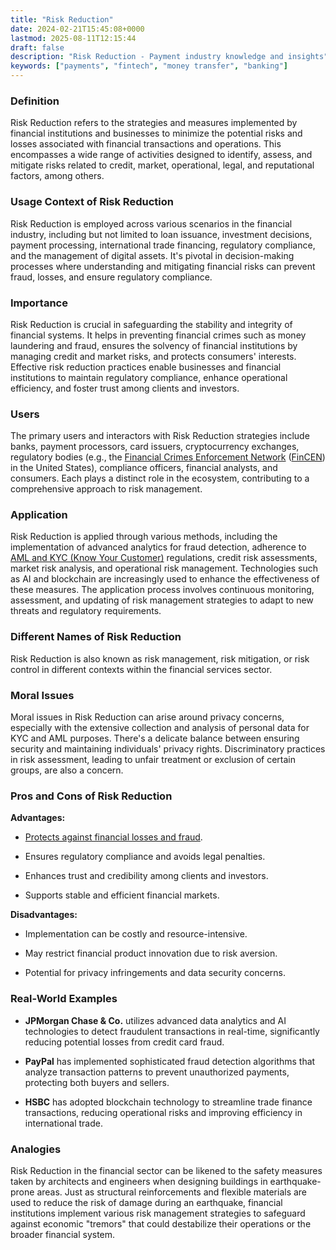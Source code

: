 ```yaml
---
title: "Risk Reduction"
date: 2024-02-21T15:45:08+0000
lastmod: 2025-08-11T12:15:44
draft: false
description: "Risk Reduction - Payment industry knowledge and insights"
keywords: ["payments", "fintech", "money transfer", "banking"]
---
```


### Definition

Risk Reduction refers to the strategies and measures implemented by financial institutions and businesses to minimize the potential risks and losses associated with financial transactions and operations. This encompasses a wide range of activities designed to identify, assess, and mitigate risks related to credit, market, operational, legal, and reputational factors, among others.

### Usage Context of Risk Reduction

Risk Reduction is employed across various scenarios in the financial industry, including but not limited to loan issuance, investment decisions, payment processing, international trade financing, regulatory compliance, and the management of digital assets. It's pivotal in decision-making processes where understanding and mitigating financial risks can prevent fraud, losses, and ensure regulatory compliance.

### Importance

Risk Reduction is crucial in safeguarding the stability and integrity of financial systems. It helps in preventing financial crimes such as money laundering and fraud, ensures the solvency of financial institutions by managing credit and market risks, and protects consumers' interests. Effective risk reduction practices enable businesses and financial institutions to maintain regulatory compliance, enhance operational efficiency, and foster trust among clients and investors.

### Users 

The primary users and interactors with Risk Reduction strategies include banks, payment processors, card issuers, cryptocurrency exchanges, regulatory bodies (e.g., the [Financial Crimes Enforcement Network](https://faisalkhan.com/learn/resources-and-references/financial-crimes-enforcement-network-fincen/) ([FinCEN](https://faisalkhan.com/learn/resources-and-references/financial-crimes-enforcement-network-fincen/)) in the United States), compliance officers, financial analysts, and consumers. Each plays a distinct role in the ecosystem, contributing to a comprehensive approach to risk management.

### Application

Risk Reduction is applied through various methods, including the implementation of advanced analytics for fraud detection, adherence to [AML and KYC (Know Your Customer)](https://faisalkhanllc.xyz/resources/payments-wiki/k/know-your-customer-kyc-anti-money-laundering-aml/) regulations, credit risk assessments, market risk analysis, and operational risk management. Technologies such as AI and blockchain are increasingly used to enhance the effectiveness of these measures. The application process involves continuous monitoring, assessment, and updating of risk management strategies to adapt to new threats and regulatory requirements.

### Different Names of Risk Reduction 

Risk Reduction is also known as risk management, risk mitigation, or risk control in different contexts within the financial services sector.

### Moral Issues

Moral issues in Risk Reduction can arise around privacy concerns, especially with the extensive collection and analysis of personal data for KYC and AML purposes. There's a delicate balance between ensuring security and maintaining individuals' privacy rights. Discriminatory practices in risk assessment, leading to unfair treatment or exclusion of certain groups, are also a concern.

### Pros and Cons of Risk Reduction

**Advantages:**

- [Protects against financial losses and fraud](https://faisalkhanllc.xyz/resources/payments-wiki/f/fraud/).

- Ensures regulatory compliance and avoids legal penalties.

- Enhances trust and credibility among clients and investors.

- Supports stable and efficient financial markets.

**Disadvantages:**

- Implementation can be costly and resource-intensive.

- May restrict financial product innovation due to risk aversion.

- Potential for privacy infringements and data security concerns.

### Real-World Examples

- **JPMorgan Chase & Co.** utilizes advanced data analytics and AI technologies to detect fraudulent transactions in real-time, significantly reducing potential losses from credit card fraud.

- **PayPal** has implemented sophisticated fraud detection algorithms that analyze transaction patterns to prevent unauthorized payments, protecting both buyers and sellers.

- **HSBC** has adopted blockchain technology to streamline trade finance transactions, reducing operational risks and improving efficiency in international trade.

### Analogies

Risk Reduction in the financial sector can be likened to the safety measures taken by architects and engineers when designing buildings in earthquake-prone areas. Just as structural reinforcements and flexible materials are used to reduce the risk of damage during an earthquake, financial institutions implement various risk management strategies to safeguard against economic "tremors" that could destabilize their operations or the broader financial system.